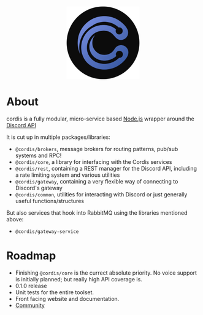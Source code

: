 <div align="center">
  <br/>
  <p align="center">
    <img width="190" height="190" src="media/cordis_no_letters_black.png">
</div>

# About
cordis is a fully modular, micro-service based [Node.js](https://nodejs.org/) wrapper around the [Discord API](https://discordapp.com/developers/docs/intro)

It is cut up in multiple packages/libraries:

- `@cordis/brokers`, message brokers for routing patterns, pub/sub systems and RPC!
- `@cordis/core`, a library for interfacing with the Cordis services
- `@cordis/rest`, containing a REST manager for the Discord API, including a rate limiting system and various utilities
- `@cordis/gateway`, containing a very flexible way of connecting to Discord's gateway
- `@cordis/common`, utilities for interacting with Discord or just generally useful functions/structures

But also services that hook into RabbitMQ using the libraries mentioned above:

- `@cordis/gateway-service`

# Roadmap
- Finishing `@cordis/core` is the currect absolute priority. No voice support is initially planned; but really high API coverage is.
- 0.1.0 release
- Unit tests for the entire toolset.
- Front facing website and documentation.
- [Community](https://discord.gg/37ysd5dPYk)
